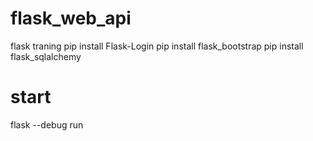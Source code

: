 # flask_web_api
flask traning
pip install Flask-Login
pip install flask_bootstrap
pip install flask_sqlalchemy

# start
flask --debug run